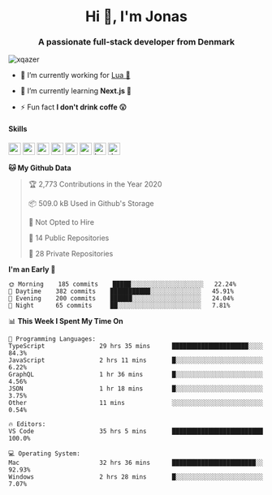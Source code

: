 <h1 align="center">Hi 👋, I'm Jonas</h1>
<h3 align="center">A passionate full-stack developer from Denmark</h3>

<p align="left"> <img src="https://komarev.com/ghpvc/?username=xqazer" alt="xqazer" /> </p>

- 🔭 I’m currently working for [Lua 🥰](https://lua.work) 

- 🌱 I’m currently learning **Next.js 🤯**

<!--- - 👨‍💻 All of my projects are available at [xqazer.github.io](xqazer.github.io) -->

- ⚡ Fun fact **I don't drink coffe 😮**

<h4>Skills</h4>
<p align="left">
  <img src="https://devicons.github.io/devicon/devicon.git/icons/react/react-original-wordmark.svg" alt="react" width="24" height="24"/>
  <img src="https://cdn.worldvectorlogo.com/logos/nextjs-3.svg" alt="nextjs" width="24" height="24"/>
  <img src="https://devicons.github.io/devicon/devicon.git/icons/typescript/typescript-original.svg" alt="typescript" width="24" height="24"/>
  <img src="https://devicons.github.io/devicon/devicon.git/icons/nodejs/nodejs-original-wordmark.svg" alt="nodejs" width="24" height="24"/>
  <img src="https://devicons.github.io/devicon/devicon.git/icons/postgresql/postgresql-original-wordmark.svg" alt="postgresql" width="24" height="24"/>
  <img src="https://www.vectorlogo.zone/logos/google_cloud/google_cloud-icon.svg" alt="gcp" width="24" height="24"/>
  <img src="https://www.vectorlogo.zone/logos/kubernetes/kubernetes-icon.svg" alt="kubernetes" width="24" height="24"/>
  <img src="https://devicons.github.io/devicon/devicon.git/icons/dot-net/dot-net-original-wordmark.svg" alt="dotnet" width="24" height="24"/>
</p>

<!--START_SECTION:waka-->
**🐱 My Github Data** 

> 🏆 2,773 Contributions in the Year 2020
 > 
> 📦 509.0 kB Used in Github's Storage 
 > 
> 🚫 Not Opted to Hire
 > 
> 📜 14 Public Repositories
 > 
> 🔑 28 Private Repositories 

**I'm an Early 🐤** 

```text
🌞 Morning    185 commits    █████░░░░░░░░░░░░░░░░░░░░   22.24% 
🌆 Daytime    382 commits    ███████████░░░░░░░░░░░░░░   45.91% 
🌃 Evening    200 commits    ██████░░░░░░░░░░░░░░░░░░░   24.04% 
🌙 Night      65 commits     ██░░░░░░░░░░░░░░░░░░░░░░░   7.81%

```


📊 **This Week I Spent My Time On** 

```text
💬 Programming Languages: 
TypeScript               29 hrs 35 mins      █████████████████████░░░░   84.3% 
JavaScript               2 hrs 11 mins       █░░░░░░░░░░░░░░░░░░░░░░░░   6.22% 
GraphQL                  1 hr 36 mins        █░░░░░░░░░░░░░░░░░░░░░░░░   4.56% 
JSON                     1 hr 18 mins        █░░░░░░░░░░░░░░░░░░░░░░░░   3.75% 
Other                    11 mins             ░░░░░░░░░░░░░░░░░░░░░░░░░   0.54%

🔥 Editors: 
VS Code                  35 hrs 5 mins       █████████████████████████   100.0%

💻 Operating System: 
Mac                      32 hrs 36 mins      ███████████████████████░░   92.93% 
Windows                  2 hrs 28 mins       █░░░░░░░░░░░░░░░░░░░░░░░░   7.07%

```


<!--END_SECTION:waka-->

